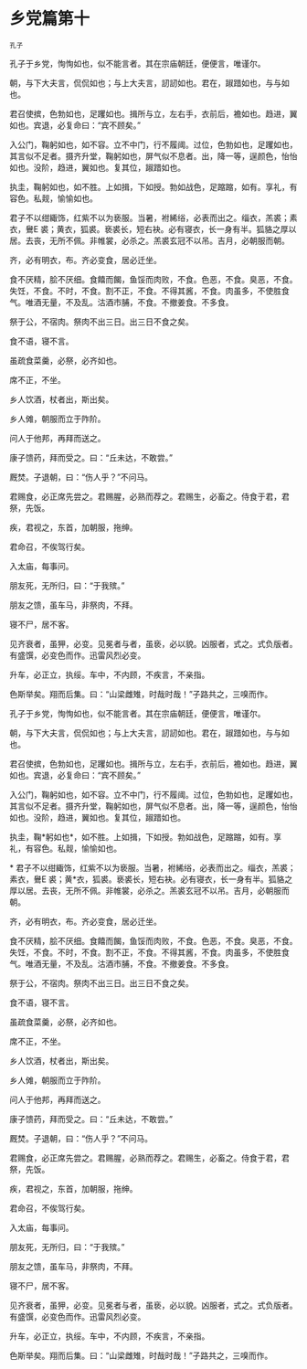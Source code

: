# 乡党篇第十  

<small>孔子</small>

孔子于乡党，恂恂如也，似不能言者。其在宗庙朝廷，便便言，唯谨尔。

朝，与下大夫言，侃侃如也；与上大夫言，訒訒如也。君在，踧踖如也，与与如也。

君召使摈，色勃如也，足躩如也。揖所与立，左右手，衣前后，襜如也。趋进，翼如也。宾退，必复命曰：“宾不顾矣。”

入公门，鞠躬如也，如不容。立不中门，行不履阈。过位，色勃如也，足躩如也，其言似不足者。摄齐升堂，鞠躬如也，屏气似不息者。出，降一等，逞颜色，怡怡如也。没阶，趋进，翼如也。复其位，踧踖如也。

执圭，鞠躬如也，如不胜。上如揖，下如授。勃如战色，足蹜蹜，如有。享礼，有容色。私觌，愉愉如也。

君子不以绀緅饰，红紫不以为亵服。当暑，袝絺绤，必表而出之。缁衣，羔裘；素衣，鸒E 裘；黄衣，狐裘。亵裘长，短右袂。必有寝衣，长一身有半。狐貉之厚以居。去丧，无所不佩。非帷裳，必杀之。羔裘玄冠不以吊。吉月，必朝服而朝。

齐，必有明衣，布。齐必变食，居必迁坐。

食不厌精，脍不厌细。食饎而餲，鱼馁而肉败，不食。色恶，不食。臭恶，不食。失饪，不食。不时，不食。割不正，不食。不得其酱，不食。肉虽多，不使胜食气。唯酒无量，不及乱。沽酒市脯，不食。不撤姜食。不多食。

祭于公，不宿肉。祭肉不出三日。出三日不食之矣。

食不语，寝不言。

虽疏食菜羹，必祭，必齐如也。

席不正，不坐。

乡人饮酒，杖者出，斯出矣。

乡人傩，朝服而立于阼阶。

问人于他邦，再拜而送之。

康子馈药，拜而受之。曰：“丘未达，不敢尝。”

厩焚。子退朝，曰：“伤人乎？”不问马。

君赐食，必正席先尝之。君赐腥，必熟而荐之。君赐生，必畜之。侍食于君，君祭，先饭。

疾，君视之，东首，加朝服，拖绅。

君命召，不俟驾行矣。

入太庙，每事问。

朋友死，无所归，曰：“于我殡。”

朋友之馈，虽车马，非祭肉，不拜。

寝不尸，居不客。

见齐衰者，虽狎，必变。见冕者与者，虽亵，必以貌。凶服者，式之。式负版者。有盛馔，必变色而作。迅雷风烈必变。

升车，必正立，执绥。车中，不内顾，不疾言，不亲指。

色斯举矣。翔而后集。曰：“山梁雌雉，时哉时哉！”子路共之，三嗅而作。

孔子于乡党，恂恂如也，似不能言者。其在宗庙朝廷，便便言，唯谨尔。

朝，与下大夫言，侃侃如也；与上大夫言，訒訒如也。君在，踧踖如也，与与如也。

君召使摈，色勃如也，足躩如也。揖所与立，左右手，衣前后，襜如也。趋进，翼如也。宾退，必复命曰：“宾不顾矣。”

入公门，鞠躬如也，如不容。立不中门，行不履阈。过位，色勃如也，足躩如也，其言似不足者。摄齐升堂，鞠躬如也，屏气似不息者。出，降一等，逞颜色，怡怡如也。没阶，趋进，翼如也。复其位，踧踖如也。

执圭，鞠\*躬如也\*，如不胜。上如揖，下如授。勃如战色，足蹜蹜，如有。享礼，有容色。私觌，愉愉如也。

\* 君子不以绀緅饰，红紫不以为亵服。当暑，袝絺绤，必表而出之。缁衣，羔裘；素衣，鸒E 裘；黄\*衣，狐裘。亵裘长，短右袂。必有寝衣，长一身有半。狐貉之厚以居。去丧，无所不佩。非帷裳，必杀之。羔裘玄冠不以吊。吉月，必朝服而朝。

齐，必有明衣，布。齐必变食，居必迁坐。

食不厌精，脍不厌细。食饎而餲，鱼馁而肉败，不食。色恶，不食。臭恶，不食。失饪，不食。不时，不食。割不正，不食。不得其酱，不食。肉虽多，不使胜食气。唯酒无量，不及乱。沽酒市脯，不食。不撤姜食。不多食。

祭于公，不宿肉。祭肉不出三日。出三日不食之矣。

食不语，寝不言。

虽疏食菜羹，必祭，必齐如也。

席不正，不坐。

乡人饮酒，杖者出，斯出矣。

乡人傩，朝服而立于阼阶。

问人于他邦，再拜而送之。

康子馈药，拜而受之。曰：“丘未达，不敢尝。”

厩焚。子退朝，曰：“伤人乎？”不问马。

君赐食，必正席先尝之。君赐腥，必熟而荐之。君赐生，必畜之。侍食于君，君祭，先饭。

疾，君视之，东首，加朝服，拖绅。

君命召，不俟驾行矣。

入太庙，每事问。

朋友死，无所归，曰：“于我殡。”

朋友之馈，虽车马，非祭肉，不拜。

寝不尸，居不客。

见齐衰者，虽狎，必变。见冕者与者，虽亵，必以貌。凶服者，式之。式负版者。有盛馔，必变色而作。迅雷风烈必变。

升车，必正立，执绥。车中，不内顾，不疾言，不亲指。

色斯举矣。翔而后集。曰：“山梁雌雉，时哉时哉！”子路共之，三嗅而作。

